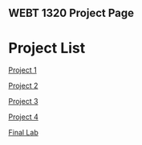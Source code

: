 ## WEBT 1320 Project Page

<h1>Project List</h1>

<a href="Lab1/index.html" target="_blank">Project 1</a>

<a href="Lab2/index.html" target="_blank">Project 2</a>

<a href="Lab3/index.html" target="_blank">Project 3</a>

<a href="Lab4/index.html" target="_blank">Project 4</a>

<head>
<a href="Final/index.html" target="_blank">Final Lab</a>
</head>
